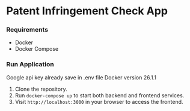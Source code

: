 # Patent Infringement Check App

### Requirements

-   Docker
-   Docker Compose

### Run Application

Google api key already save in .env file
Docker version 26.1.1

1. Clone the repository.
2. Run `docker-compose up` to start both backend and frontend services.
3. Visit `http://localhost:3000` in your browser to access the frontend.

